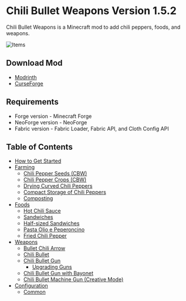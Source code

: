 # Chili Bullet Weapons Version 1.5.2

Chili Bullet Weapons is a Minecraft mod to add chili peppers, foods, and weapons.

![Items](../media/item/misc/items_v1.5.0.png)

## Download Mod

- [Modrinth](https://modrinth.com/project/chili-bullet-weapons)
- [CurseForge](https://www.curseforge.com/minecraft/mc-mods/chili-bullet-weapons)

## Requirements

- Forge version - Minecraft Forge
- NeoForge version - NeoForge
- Fabric version - Fabric Loader, Fabric API, and Cloth Config API

## Table of Contents

- [How to Get Started](introduction.html)
- [Farming](farming.html)
  - [Chili Pepper Seeds (CBW)](farming.html#chili-pepper-seeds-cbw)
  - [Chili Pepper Crops (CBW)](farming.html#chili-pepper-crops-cbw)
  - [Drying Curved Chili Peppers](farming.html#drying-curved-chili-peppers)
  - [Compact Storage of Chili Peppers](farming.html#compact-storage-of-chili-peppers)
  - [Composting](farming.html#composting)
- [Foods](foods.html)
  - [Hot Chili Sauce](foods.html#hot-chili-sauce)
  - [Sandwiches](foods.html#sandwiches)
  - [Half-sized Sandwiches](foods.html#half-sized-sandwiches)
  - [Pasta Olio e Peperoncino](foods.html#pasta-olio-e-peperoncino)
  - [Fried Chili Pepper](foods.html#fried-chili-pepper)
- [Weapons](weapons.html)
  - [Bullet Chili Arrow](weapons.html#bullet-chili-arrow)
  - [Chili Bullet](weapons.html#chili-bullet)
  - [Chili Bullet Gun](weapons.html#chili-bullet-gun)
    - [Upgrading Guns](weapons.html#upgrading-guns)
  - [Chili Bullet Gun with Bayonet](weapons.html#chili-bullet-gun-with-bayonet)
  - [Chili Bullet Machine Gun (Creative Mode)](weapons.html#chili-bullet-machine-gun-creative-mode)
- [Configuration](config.html)
  - [Common](config.html#common)
